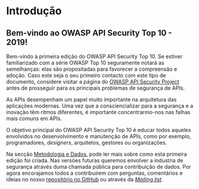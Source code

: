 Introdução
==========

## Bem-vindo ao OWASP API Security Top 10 - 2019!

Bem-vindo à primeira edição do OWASP API Security Top 10. Se estiver
familiarizado com a série OWASP Top 10 seguramente notará as semelhanças: elas
são propositadas para favorecer a compreensão e adoção. Caso este seja o seu
primeiro contacto com este tipo de documento, considere visitar a página do
[OWASP API Security Project][1] antes de prosseguir para os principais problemas
de segurança de APIs.

As APIs desempenham um papel muito importante na arquitetura das aplicações
modernas. Uma vez que a consciencializar para a segurança e a inovação têm
ritmos diferentes, é importante concentrarmo-nos nas falhas mais comuns em APIs.

O objetivo principal do OWASP API Security Top 10 é educar todos aqueles
envolvidos no desenvolvimento e manutenção de APIs, como por exemplo,
programadores, _designers_, arquitetos, gestores ou organizações.

Na secção [Metodologia e Dados][2], pode ler mais sobre como esta primeira
edição foi criada. Nas versões futuras queremos envolver a industria de
segurança através duma chamada pública para contribuição de dados. Por agora
encorajamos todos a contribuírem com perguntas, comentários e ideias no nosso
[repositório no GitHub][3] ou através da [_Mailing list_][4].

[1]: https://owasp.org/www-project-api-security/
[2]: ./0xd0-about-data.md
[3]: https://github.com/OWASP/API-Security
[4]: https://groups.google.com/a/owasp.org/forum/#!forum/api-security-project
